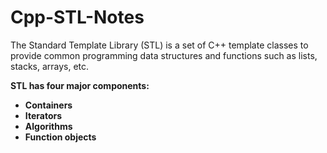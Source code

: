 # Cpp-STL-Notes
The Standard Template Library (STL) is a set of C++ template classes to provide common programming data structures and functions such as lists, stacks, arrays, etc. 

<b>STL has four major components:<b>
<ul>
<li>Containers</li>
<li>Iterators</li>
<li>Algorithms</li>
<li>Function objects</li>
</ul>
